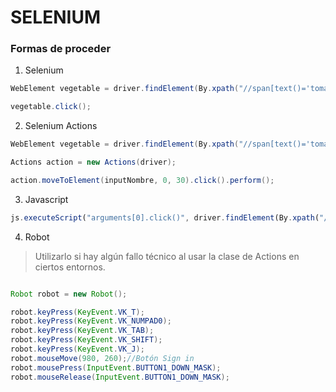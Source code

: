 # SELENIUM

### Formas de proceder

1. Selenium

~~~Java
WebElement vegetable = driver.findElement(By.xpath("//span[text()='tomatoes']"));

vegetable.click();
~~~

2. Selenium Actions

~~~Java
WebElement vegetable = driver.findElement(By.xpath("//span[text()='tomatoes']"));

Actions action = new Actions(driver);

action.moveToElement(inputNombre, 0, 30).click().perform();

~~~

3. Javascript

~~~Javascript
js.executeScript("arguments[0].click()", driver.findElement(By.xpath("//span[text()='tomatoes']")));
~~~

4. Robot

> Utilizarlo si hay algún fallo técnico al usar la clase de Actions en ciertos entornos.

~~~Java

Robot robot = new Robot();

robot.keyPress(KeyEvent.VK_T);
robot.keyPress(KeyEvent.VK_NUMPAD0);  
robot.keyPress(KeyEvent.VK_TAB);
robot.keyPress(KeyEvent.VK_SHIFT);       
robot.keyPress(KeyEvent.VK_J);
robot.mouseMove(980, 260);//Botón Sign in
robot.mousePress(InputEvent.BUTTON1_DOWN_MASK);
robot.mouseRelease(InputEvent.BUTTON1_DOWN_MASK);


~~~